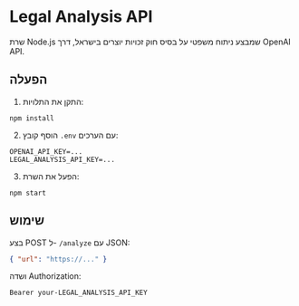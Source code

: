 # Legal Analysis API

שרת Node.js שמבצע ניתוח משפטי על בסיס חוק זכויות יוצרים בישראל, דרך OpenAI API.

## הפעלה

1. התקן את התלויות:
```
npm install
```

2. הוסף קובץ `.env` עם הערכים:
```
OPENAI_API_KEY=...
LEGAL_ANALYSIS_API_KEY=...
```

3. הפעל את השרת:
```
npm start
```

## שימוש

בצע POST ל- `/analyze` עם JSON:
```json
{ "url": "https://..." }
```

ושדה Authorization:
```
Bearer your-LEGAL_ANALYSIS_API_KEY
```
